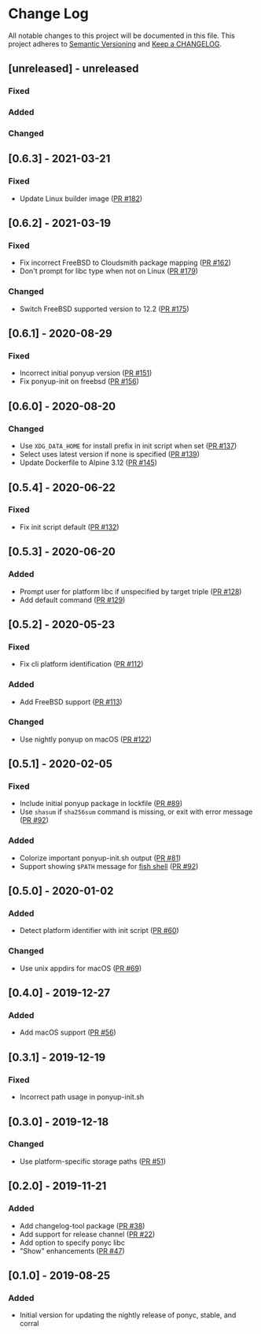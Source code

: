 # Change Log

All notable changes to this project will be documented in this file. This project adheres to [Semantic Versioning](http://semver.org/) and [Keep a CHANGELOG](http://keepachangelog.com/).

## [unreleased] - unreleased

### Fixed


### Added


### Changed


## [0.6.3] - 2021-03-21

### Fixed

- Update Linux builder image ([PR #182](https://github.com/ponylang/ponyup/pull/182))

## [0.6.2] - 2021-03-19

### Fixed

- Fix incorrect FreeBSD to Cloudsmith package mapping ([PR #162](https://github.com/ponylang/ponyup/pull/162))
- Don't prompt for libc type when not on Linux ([PR #179](https://github.com/ponylang/ponyup/pull/179))

### Changed

- Switch FreeBSD supported version to 12.2 ([PR #175](https://github.com/ponylang/ponyup/pull/175))

## [0.6.1] - 2020-08-29

### Fixed

- Incorrect initial ponyup version ([PR #151](https://github.com/ponylang/ponyup/pull/151))
- Fix ponyup-init on freebsd ([PR #156](https://github.com/ponylang/ponyup/pull/156))

## [0.6.0] - 2020-08-20

### Changed

- Use `XDG_DATA_HOME` for install prefix in init script when set ([PR #137](https://github.com/ponylang/ponyup/pull/137))
- Select uses latest version if none is specified ([PR #139](https://github.com/ponylang/ponyup/pull/139))
- Update Dockerfile to Alpine 3.12 ([PR #145](https://github.com/ponylang/ponyup/pull/145))

## [0.5.4] - 2020-06-22

### Fixed

- Fix init script default ([PR #132](https://github.com/ponylang/ponyup/pull/132))

## [0.5.3] - 2020-06-20

### Added

- Prompt user for platform libc if unspecified by target triple ([PR #128](https://github.com/ponylang/ponyup/pull/128))
- Add default command ([PR #129](https://github.com/ponylang/ponyup/pull/129))

## [0.5.2] - 2020-05-23

### Fixed

- Fix cli platform identification ([PR #112](https://github.com/ponylang/ponyup/pull/112))

### Added

- Add FreeBSD support ([PR #113](https://github.com/ponylang/ponyup/pull/113))

### Changed

- Use nightly ponyup on macOS ([PR #122](https://github.com/ponylang/ponyup/pull/122))

## [0.5.1] - 2020-02-05

### Fixed

- Include initial ponyup package in lockfile ([PR #89](https://github.com/ponylang/ponyup/pull/89))
- Use `shasum` if `sha256sum` command is missing, or exit with error message ([PR #92](https://github.com/ponylang/ponyup/pull/92))

### Added

- Colorize important ponyup-init.sh output ([PR #81](https://github.com/ponylang/ponyup/pull/81))
- Support showing `$PATH` message for [fish shell](https://fish.sh) ([PR #92](https://github.com/ponylang/ponyup/pull/92))

## [0.5.0] - 2020-01-02

### Added

- Detect platform identifier with init script ([PR #60](https://github.com/ponylang/ponyup/pull/60))

### Changed

- Use unix appdirs for macOS ([PR #69](https://github.com/ponylang/ponyup/pull/69))

## [0.4.0] - 2019-12-27

### Added

- Add macOS support ([PR #56](https://github.com/ponylang/ponyup/pull/56))

## [0.3.1] - 2019-12-19

### Fixed

- Incorrect path usage in ponyup-init.sh

## [0.3.0] - 2019-12-18

### Changed

- Use platform-specific storage paths ([PR #51](https://github.com/ponylang/ponyup/pull/51))

## [0.2.0] - 2019-11-21

### Added

- Add changelog-tool package ([PR #38](https://github.com/ponylang/ponyup/pull/38))
- Add support for release channel ([PR #22](https://github.com/ponylang/ponyup/pull/22))
- Add option to specify ponyc libc
- "Show" enhancements ([PR #47](https://github.com/ponylang/ponyup/pull/47))

## [0.1.0] - 2019-08-25

### Added

- Initial version for updating the nightly release of ponyc, stable, and corral

